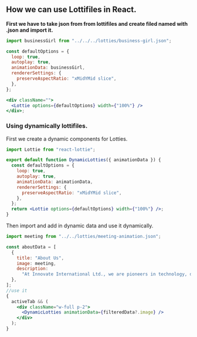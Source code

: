 ## How we can use Lottifiles in React.

**First we have to take json from from lottifiles and create filed named with .json and import it.**

```jsx
import businessGirl from "../../../lotties/business-girl.json";

const defaultOptions = {
  loop: true,
  autoplay: true,
  animationData: businessGirl,
  rendererSettings: {
    preserveAspectRatio: "xMidYMid slice",
  },
};

<div className="">
  <Lottie options={defaultOptions} width={"100%"} />
</div>;
```

### Using dynamically lottifiles.

First we create a dynamic components for Lotties.

```jsx
import Lottie from "react-lottie";

export default function DynamicLotties({ animationData }) {
  const defaultOptions = {
    loop: true,
    autoplay: true,
    animationData: animationData,
    rendererSettings: {
      preserveAspectRatio: "xMidYMid slice",
    },
  };
  return <Lottie options={defaultOptions} width={"100%"} />;
}
```

Then import and add in dynamic data and use it dynamically.

```jsx
import meeting from "../../lotties/meeting-animation.json";

const aboutData = [
  {
    title: "About Us",
    image: meeting,
    description:
      "At Innovate International Ltd., we are pioneers in technology, driving innovation across various sectors. From ecommerce solutions to job portals, research services, dropshipping platforms, digital marketing expertise, textile software, online news outlets, and agency services, we cater to diverse industries with tailored solutions.",
  },
];
//use it
{
  activeTab && (
    <div className="w-full p-2">
      <DynamicLotties animationData={filteredData?.image} />
    </div>
  );
}
```
